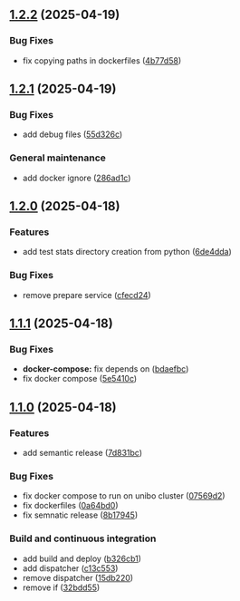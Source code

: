 ## [1.2.2](https://github.com/davidedomini/experiments-2025-acsos-marl-for-swarming-behaviors/compare/1.2.1...1.2.2) (2025-04-19)

### Bug Fixes

* fix copying paths in dockerfiles ([4b77d58](https://github.com/davidedomini/experiments-2025-acsos-marl-for-swarming-behaviors/commit/4b77d589d82810736b1e57810f023cc7b356e7b0))

## [1.2.1](https://github.com/davidedomini/experiments-2025-acsos-marl-for-swarming-behaviors/compare/1.2.0...1.2.1) (2025-04-19)

### Bug Fixes

* add debug files ([55d326c](https://github.com/davidedomini/experiments-2025-acsos-marl-for-swarming-behaviors/commit/55d326cadec26490383c13f1f60b5ab9a66a6d81))

### General maintenance

* add docker ignore ([286ad1c](https://github.com/davidedomini/experiments-2025-acsos-marl-for-swarming-behaviors/commit/286ad1c206f343aa24d9309f81ffd1775e26f955))

## [1.2.0](https://github.com/davidedomini/experiments-2025-acsos-marl-for-swarming-behaviors/compare/1.1.1...1.2.0) (2025-04-18)

### Features

* add test stats directory creation from python ([6de4dda](https://github.com/davidedomini/experiments-2025-acsos-marl-for-swarming-behaviors/commit/6de4dda8e8d4e5a12d255b1db5c515d19fa09325))

### Bug Fixes

* remove prepare service ([cfecd24](https://github.com/davidedomini/experiments-2025-acsos-marl-for-swarming-behaviors/commit/cfecd243629e303e470fd8117f0c4e77400ce5dd))

## [1.1.1](https://github.com/davidedomini/experiments-2025-acsos-marl-for-swarming-behaviors/compare/1.1.0...1.1.1) (2025-04-18)

### Bug Fixes

* **docker-compose:** fix depends on ([bdaefbc](https://github.com/davidedomini/experiments-2025-acsos-marl-for-swarming-behaviors/commit/bdaefbcb0cb23d38c28791c2ea9457c9da1e5534))
* fix docker compose ([5e5410c](https://github.com/davidedomini/experiments-2025-acsos-marl-for-swarming-behaviors/commit/5e5410ce0d7f90d7640cd7367d95c793a75ed1af))

## [1.1.0](https://github.com/davidedomini/experiments-2025-coordination-marl-for-swarming-behaviors/compare/v1.0.1...1.1.0) (2025-04-18)

### Features

* add semantic release ([7d831bc](https://github.com/davidedomini/experiments-2025-coordination-marl-for-swarming-behaviors/commit/7d831bc3909d9d3cfb88c8bed7a70a7a3835cfc3))

### Bug Fixes

* fix docker compose to run on unibo cluster ([07569d2](https://github.com/davidedomini/experiments-2025-coordination-marl-for-swarming-behaviors/commit/07569d2bc93afc70d66d5698f85cd8444030b25c))
* fix dockerfiles ([0a64bd0](https://github.com/davidedomini/experiments-2025-coordination-marl-for-swarming-behaviors/commit/0a64bd03936cf0b1e6b97ec49df5b7871dc06e94))
* fix semnatic release ([8b17945](https://github.com/davidedomini/experiments-2025-coordination-marl-for-swarming-behaviors/commit/8b17945f2ff10be60d16d4ad5706cf31732b4787))

### Build and continuous integration

* add build and deploy ([b326cb1](https://github.com/davidedomini/experiments-2025-coordination-marl-for-swarming-behaviors/commit/b326cb1e8f67b86c5b27d5a9edc2d893c5d41686))
* add dispatcher ([c13c553](https://github.com/davidedomini/experiments-2025-coordination-marl-for-swarming-behaviors/commit/c13c553ce339290fcf09fefde7c11485ae4fb637))
* remove dispatcher ([15db220](https://github.com/davidedomini/experiments-2025-coordination-marl-for-swarming-behaviors/commit/15db220b93c56f0a3561bc965d98d611dc5c35f6))
* remove if ([32bdd55](https://github.com/davidedomini/experiments-2025-coordination-marl-for-swarming-behaviors/commit/32bdd55956582994fc571323966f46533a506de3))
